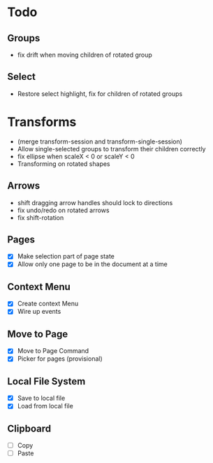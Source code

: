 # Todo

## Groups

- fix drift when moving children of rotated group

## Select

- Restore select highlight, fix for children of rotated groups

# Transforms

- (merge transform-session and transform-single-session)
- Allow single-selected groups to transform their children correctly
- fix ellipse when scaleX < 0 or scaleY < 0
- Transforming on rotated shapes

## Arrows

- shift dragging arrow handles should lock to directions
- fix undo/redo on rotated arrows
- fix shift-rotation

## Pages

- [x] Make selection part of page state
- [x] Allow only one page to be in the document at a time

## Context Menu

- [x] Create context Menu
- [x] Wire up events

## Move to Page

- [x] Move to Page Command
- [x] Picker for pages (provisional)

## Local File System

- [x] Save to local file
- [x] Load from local file

## Clipboard

- [ ] Copy
- [ ] Paste

